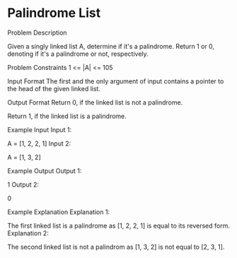 # Palindrome List


Problem Description
 

Given a singly linked list A, determine if it's a palindrome. Return 1 or 0, denoting if it's a palindrome or not, respectively.



Problem Constraints
 1 <= |A| <= 105 



Input Format
The first and the only argument of input contains a pointer to the head of the given linked list. 



Output Format
 Return 0, if the linked list is not a palindrome. 

 Return 1, if the linked list is a palindrome. 



Example Input
 Input 1: 

A = [1, 2, 2, 1]
Input 2:

A = [1, 3, 2]


Example Output
 Output 1: 

 1 
 Output 2: 

 0 


Example Explanation
Explanation 1:

 The first linked list is a palindrome as [1, 2, 2, 1] is equal to its reversed form.
Explanation 2:

 The second linked list is not a palindrom as [1, 3, 2] is not equal to [2, 3, 1].